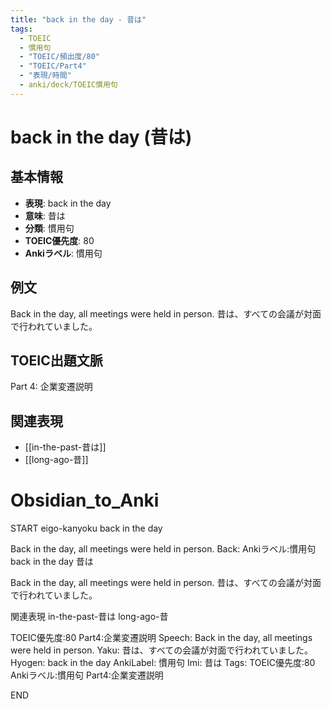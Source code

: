 ```yaml
---
title: "back in the day - 昔は"
tags:
  - TOEIC
  - 慣用句
  - "TOEIC/頻出度/80"
  - "TOEIC/Part4"
  - "表現/時間"
  - anki/deck/TOEIC慣用句
---
```


# back in the day (昔は)

## 基本情報
- **表現**: back in the day
- **意味**: 昔は
- **分類**: 慣用句
- **TOEIC優先度**: 80
- **Ankiラベル**: 慣用句

## 例文
Back in the day, all meetings were held in person.
昔は、すべての会議が対面で行われていました。

## TOEIC出題文脈
Part 4: 企業変遷説明

## 関連表現
- [[in-the-past-昔は]]
- [[long-ago-昔]]

# Obsidian_to_Anki
START
eigo-kanyoku
back in the day

Back in the day, all meetings were held in person.
Back: 
Ankiラベル:慣用句
back in the day
昔は

Back in the day, all meetings were held in person.
昔は、すべての会議が対面で行われていました。

関連表現
in-the-past-昔は
long-ago-昔

TOEIC優先度:80
Part4:企業変遷説明
Speech: Back in the day, all meetings were held in person.
Yaku: 昔は、すべての会議が対面で行われていました。
Hyogen: back in the day
AnkiLabel: 慣用句
Imi: 昔は
Tags: TOEIC優先度:80 Ankiラベル:慣用句 Part4:企業変遷説明
<!--ID: 1751043216893-->
END
